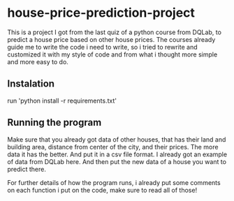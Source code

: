 # house-price-prediction-project
This is a project I got from the last quiz of a python course from DQLab, to predict a house price based on other house prices.
The courses already guide me to write the code i need to write, so i tried to rewrite and customized it with my style of code 
and from what i thought more simple and more easy to do.

## Instalation
run 'python install -r requirements.txt'

## Running the program
Make sure that you already got data of other houses, that has their land and building area, distance from center of the city, and their prices.
The more data it has the better. And put it in a csv file format.
I already got an example of data from DQLab here.
And then put the new data of a house you want to predict there.

For further details of how the program runs, i already put some comments on each function i put on the code, make sure to read all of those!
